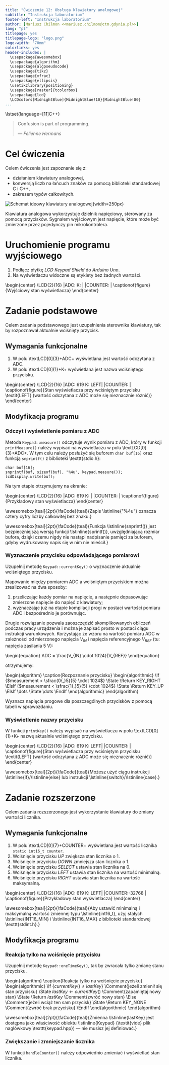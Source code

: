 ```yaml
---
title: "Ćwiczenie 12: Obsługa klawiatury analogowej"
subtitle: "Instrukcja laboratorium"
footer-left: "Instrukcja laboratorium"
author: [Mariusz Chilmon <<mariusz.chilmon@ctm.gdynia.pl>>]
lang: "pl"
titlepage: yes
titlepage-logo: "logo.png"
logo-width: "70mm"
colorlinks: yes
header-includes: |
  \usepackage{awesomebox}
  \usepackage{algorithm}
  \usepackage{algpseudocode}
  \usepackage{tikz}
  \usepackage{xfrac}
  \usepackage{ellipsis}
  \usetikzlibrary{positioning}
  \usepackage[raster]{tcolorbox}
  \usepackage{lcd}
  \LCDcolors[MidnightBlue]{MidnightBlue!10}{MidnightBlue!80}
...
```


\lstset{language=[11]C++}

> Confusion is part of programming.
>
> — _Felienne Hermans_

# Cel ćwiczenia

Celem ćwiczenia jest zapoznanie się z:

* działaniem klawiatury analogowej,
* konwersją liczb na łańcuch znaków za pomocą biblioteki standardowej C i C++,
* zakresem typów całkowitych.

![Schemat ideowy klawiatury analogowej](keypad.png){width=250px}

Klawiatura analogowa wykorzystuje dzielnik napięciowy, sterowany za pomocą przycisków. Sygnałem wyjściowym jest napięcie, które może być zmierzone przez pojedynczy pin mikrokontrolera.

# Uruchomienie programu wyjściowego

1. Podłącz płytkę _LCD Keypad Shield_ do _Arduino Uno_.
1. Na wyświetlaczu widoczne są etykiety bez żadnych wartości.

\begin{center}
\LCD{2}{16}
    |ADC:     K:     |
    |COUNTER:        |
\captionof{figure}{Wyjściowy stan wyświetlacza}
\end{center}

# Zadanie podstawowe

Celem zadania podstawowego jest uzupełnienia sterownika klawiatury, tak by rozpoznawał aktualnie wciśnięty przycisk.

## Wymagania funkcjonalne

1. W polu \textLCD[0]{3}+ADC+ wyświetlana jest wartość odczytana z ADC.
1. W polu \textLCD[0]{1}+K+ wyświetlana jest nazwa wciśniętego przycisku.

\begin{center}
\LCD{2}{16}
    |ADC: 619 K: LEFT|
    |COUNTER:        |
\captionof{figure}{Stan wyświetlacza przy wciśniętym przycisku \textit{LEFT} (wartość odczytana z ADC może się nieznacznie różnić)}
\end{center}

## Modyfikacja programu

### Odczyt i wyświetlenie pomiaru z ADC

Metoda `Keypad::measure()` odczytuje wynik pomiaru z ADC, który w funkcji `printMeasure()` należy wypisać na wyświetlaczu w polu \textLCD[0]{3}+ADC+. W tym celu należy posłużyć się buforem `char buf[16]` oraz funkcją `snprintf()` z biblioteki \texttt{stdio.h}:

```
char buf[16];
snprintf(buf, sizeof(buf), "%4u", keypad.measure());
lcdDisplay.write(buf);
```

Na tym etapie otrzymujemy na ekranie:

\begin{center}
\LCD{2}{16}
    |ADC: 619 K:     |
    |COUNTER:        |
\captionof{figure}{Przykładowy stan wyświetlacza}
\end{center}

\awesomebox[teal]{2pt}{\faCode}{teal}{Zapis \lstinline{"\%4u"} oznacza cztery cyfry liczby całkowitej bez znaku.}

\awesomebox[teal]{2pt}{\faCode}{teal}{Funkcja \lstinline{snprintf()} jest bezpieczniejszą wersją funkcji \lstinline{sprintf()}, uwzględniającą rozmiar bufora, dzięki czemu nigdy nie nastąpi nadpisanie pamięci za buforem, gdyby wydrukowany napis się w nim nie mieścił.}

### Wyznaczenie przycisku odpowiadającego pomiarowi

Uzupełnij metodę `Keypad::currentKey()` o wyznaczenie aktualnie wciśniętego przycisku.

Mapowanie między pomiarem ADC a wciśniętym przyciskiem można zrealizować na dwa sposoby:

1. przeliczając każdy pomiar na napięcie, a następnie dopasowując zmierzone napięcie do napięć z klawiatury;
1. wyznaczając już na etapie kompilacji progi w postaci wartości pomiaru ADC i bezpośrednio je porównując.

Drugie rozwiązanie pozwala zaoszczędzić skomplikowanych obliczeń podczas pracy urządzenia i można je zapisać prosto w postaci ciągu instrukcji warunkowych. Korzystając ze wzoru na wartość pomiaru ADC w zależności od mierzonego napięcia $V_{IN}$ i napięcia referencyjnego $V_{REF}$ (tu: napięcia zasilania 5&nbsp;V):

\begin{equation}
ADC = \frac{V_{IN} \cdot 1024}{V_{REF}}
\end{equation}

otrzymujemy:

\begin{algorithm}
\caption{Rozpoznanie przycisku}
\begin{algorithmic}
\If {$measurement < \sfrac{0{,}5}{5} \cdot 1024$}
    \State \Return KEY\_RIGHT
\ElsIf {$measurement < \sfrac{1{,}5}{5} \cdot 1024$}
    \State \Return KEY\_UP
\ElsIf \dots
    \State \dots
\EndIf
\end{algorithmic}
\end{algorithm}

Wyznacz napięcia progowe dla poszczególnych przycisków z pomocą tabeli w sprawozdaniu.

### Wyświetlenie nazwy przycisku

W funkcji `printKey()` należy wypisać na wyświetlaczu w polu \textLCD[0]{1}+K+ nazwę aktualnie wciśniętego przycisku.

\begin{center}
\LCD{2}{16}
    |ADC: 619 K: LEFT|
    |COUNTER:        |
\captionof{figure}{Stan wyświetlacza przy wciśniętym przycisku \textit{LEFT} (wartość odczytana z ADC może się nieznacznie różnić)}
\end{center}

\awesomebox[teal]{2pt}{\faCode}{teal}{Możesz użyć ciągu instrukcji \lstinline{if}/\lstinline{else} lub instrukcji \lstinline{switch}/\lstinline{case}.}

# Zadanie rozszerzone

Celem zadania rozszerzonego jest wykorzystanie klawiatury do zmiany wartości licznika.

## Wymagania funkcjonalne

1. W polu \textLCD[0]{7}+COUNTER+ wyświetlana jest wartość licznika `static int16_t counter`.
1. Wciśnięcie przycisku _UP_ zwiększa stan licznika o 1.
1. Wciśnięcie przycisku _DOWN_ zmniejsza stan licznika o 1.
1. Wciśnięcie przycisku _SELECT_ ustawia stan licznika na 0.
1. Wciśnięcie przycisku _LEFT_ ustawia stan licznika na wartość minimalną.
1. Wciśnięcie przycisku _RIGHT_ ustawia stan licznika na wartość maksymalną.

\begin{center}
\LCD{2}{16}
    |ADC: 619 K: LEFT|
    |COUNTER:-32768  |
\captionof{figure}{Przykładowy stan wyświetlacza}
\end{center}

\awesomebox[teal]{2pt}{\faCode}{teal}{Aby ustawić minimalną i maksymalną wartość zmiennej typu \lstinline{int16_t}, użyj stałych \lstinline{INT16_MIN} i \lstinline{INT16_MAX} z biblioteki standardowej \texttt{stdint.h}.}

## Modyfikacja programu

### Reakcja tylko na wciśnięcie przycisku

Uzupełnij metodę `Keypad::oneTimeKey()`, tak by zwracała tylko zmianę stanu przycisku.

\begin{algorithm}
\caption{Reakcja tylko na wciśnięcie przycisku}
\begin{algorithmic}
\If {$currentKey() \neq lastKey$}
    \Comment{jeżeli zmienił się stan przycisku}
    \State $lastKey\gets currentKey()$
    \Comment{zapamiętaj nowy stan}
    \State \Return $lastKey$
    \Comment{zwróć nowy stan}
\Else
    \Comment{jeżeli wciąż ten sam przycisk}
    \State \Return KEY\_NONE
    \Comment{zwróć brak przycisku}
\EndIf
\end{algorithmic}
\end{algorithm}

\awesomebox[teal]{2pt}{\faCode}{teal}{Zmienna \lstinline{lastKey} jest dostępna jako właściwość obiektu \lstinline{Keypad} (\textit{vide} plik nagłówkowy \texttt{keypad.hpp}) — nie musisz jej definiować.}

### Zwiększanie i zmniejszanie licznika

W funkcji `handleCounter()` należy odpowiednio zmieniać i wyświetlać stan licznika.
